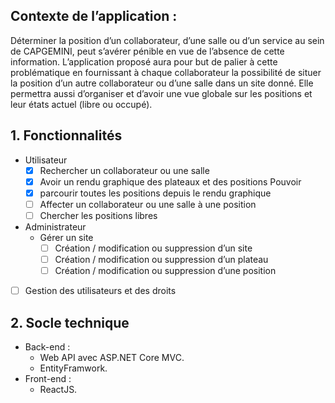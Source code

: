 

## Contexte de l’application :

Déterminer la position d’un collaborateur, d’une salle ou d’un service au sein de CAPGEMINI, peut s’avérer pénible en vue de l’absence de cette information.
L’application proposé aura pour but de palier à cette problématique en fournissant à chaque collaborateur la possibilité de situer la position d’un autre collaborateur ou d’une salle dans un site donné.
Elle permettra aussi d’organiser et d’avoir une vue globale sur les positions et leur états actuel (libre ou occupé).

## 1.	Fonctionnalités 

 - Utilisateur
	 - [x] Rechercher un collaborateur ou une salle
	 - [x] Avoir un rendu graphique des plateaux et des positions Pouvoir
	 - [x] parcourir toutes les positions depuis le rendu graphique 
	 - [ ] Affecter un collaborateur ou une salle à une position 
	- [ ] Chercher les positions libres
 - Administrateur
	 - Gérer un site
		 - [ ] Création / modification ou suppression d’un site
		 - [ ] Création / modification ou suppression d’un plateau
		 - [ ] Création / modification ou suppression d’une position
 - [ ] Gestion des utilisateurs et des droits


## 2.	Socle technique 

 - Back-end :
	 - Web API avec ASP.NET Core MVC.
	 - EntityFramwork.
 - Front-end :
	 - ReactJS.

